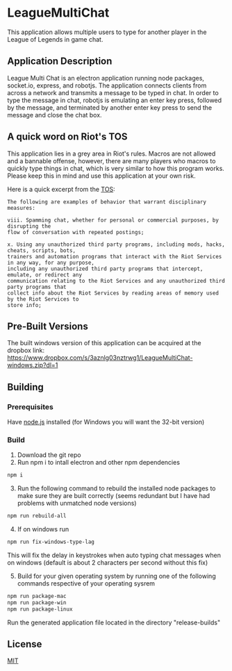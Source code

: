 # LeagueMultiChat
This application allows multiple users to type for another player in the League of Legends in game chat.


## Application Description
League Multi Chat is an electron application running node packages, socket.io, express, and robotjs. The application connects clients from across a network and transmits a message to be typed in chat. In order to type the message in chat, robotjs is emulating an enter key press, followed by the message, and terminated by another enter key press to send the message and close the chat box.

## A quick word on Riot's TOS
This application lies in a grey area in Riot's rules. Macros are not allowed and a bannable offense, however, there are many players who macros to quickly type things in chat, which is very similar to how this program works. Please keep this in mind and use this application at your own risk.

Here is a quick excerpt from the [TOS](https://www.riotgames.com/en/terms-of-service):

``` text
The following are examples of behavior that warrant disciplinary measures:

viii. Spamming chat, whether for personal or commercial purposes, by disrupting the 
flow of conversation with repeated postings;

x. Using any unauthorized third party programs, including mods, hacks, cheats, scripts, bots,
trainers and automation programs that interact with the Riot Services in any way, for any purpose,
including any unauthorized third party programs that intercept, emulate, or redirect any 
communication relating to the Riot Services and any unauthorized third party programs that 
collect info about the Riot Services by reading areas of memory used by the Riot Services to 
store info;
```

## Pre-Built Versions
The built windows version of this application can be acquired at the dropbox link: https://www.dropbox.com/s/3aznlg03nztrwg1/LeagueMultiChat-windows.zip?dl=1

## Building

### Prerequisites
Have [node.js](https://nodejs.org/) installed (for Windows you will want the 32-bit version)

### Build
1. Download the git repo
2. Run npm i to intall electron and other npm dependencies
```bash
npm i
```

3. Run the following command to rebuild the installed node packages to make sure they are built correctly (seems redundant but I have had problems with unmatched node versions)

```bash
npm run rebuild-all
```

4. If on windows run 
```bash
npm run fix-windows-type-lag
```
This will fix the delay in keystrokes when auto typing chat messages when on windows (default is about 2 characters per second without this fix)

5. Build for your given operating system by running one of the following commands respective of your operating sysrem
```bash
npm run package-mac
npm run package-win
npm run package-linux
```
Run the generated application file located in the directory "release-builds"

## License
[MIT](https://choosealicense.com/licenses/mit/)
